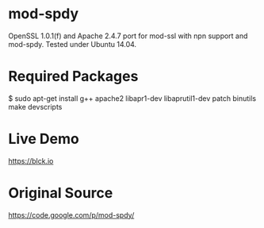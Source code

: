 mod-spdy
========

OpenSSL 1.0.1(f) and Apache 2.4.7 port for mod-ssl with npn support and mod-spdy. Tested under Ubuntu 14.04.

Required Packages
=================

$ sudo apt-get install g++ apache2 libapr1-dev libaprutil1-dev patch binutils make devscripts

Live Demo
=========

https://blck.io

Original Source
===============

https://code.google.com/p/mod-spdy/
